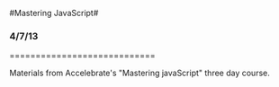 #Mastering JavaScript#
### 4/7/13 ###        
============================

Materials from Accelebrate's "Mastering javaScript" three day course.